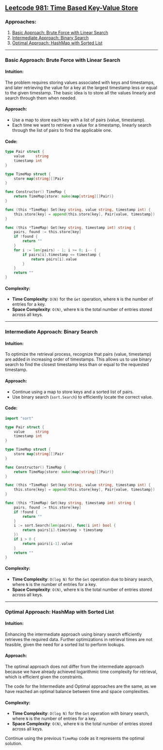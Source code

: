 ## [Leetcode 981: Time Based Key-Value Store](https://leetcode.com/problems/time-based-key-value-store/)

### Approaches:

1. [Basic Approach: Brute Force with Linear Search](#basic-approach)
2. [Intermediate Approach: Binary Search](#intermediate-approach)
3. [Optimal Approach: HashMap with Sorted List](#optimal-approach)

---

### Basic Approach: Brute Force with Linear Search

#### Intuition:
The problem requires storing values associated with keys and timestamps, and later retrieving the value for a key at the largest timestamp less or equal to the given timestamp. The basic idea is to store all the values linearly and search through them when needed.

#### Approach:
- Use a map to store each key with a list of pairs (value, timestamp).
- Each time we want to retrieve a value for a timestamp, linearly search through the list of pairs to find the applicable one.

#### Code:
```go
type Pair struct {
    value     string
    timestamp int
}

type TimeMap struct {
    store map[string][]Pair
}

func Constructor() TimeMap {
    return TimeMap{store: make(map[string][]Pair)}
}

func (this *TimeMap) Set(key string, value string, timestamp int) {
    this.store[key] = append(this.store[key], Pair{value, timestamp})
}

func (this *TimeMap) Get(key string, timestamp int) string {
    pairs, found := this.store[key]
    if !found {
        return ""
    }
    for i := len(pairs) - 1; i >= 0; i-- {
        if pairs[i].timestamp <= timestamp {
            return pairs[i].value
        }
    }
    return ""
}
```

#### Complexity:
- **Time Complexity**: `O(N)` for the `Get` operation, where `N` is the number of entries for a key.
- **Space Complexity**: `O(N)`, where `N` is the total number of entries stored across all keys.

---

### Intermediate Approach: Binary Search

#### Intuition:
To optimize the retrieval process, recognize that pairs (value, timestamp) are added in increasing order of timestamps. This allows us to use binary search to find the closest timestamp less than or equal to the requested timestamp.

#### Approach:
- Continue using a map to store keys and a sorted list of pairs.
- Use binary search (`sort.Search`) to efficiently locate the correct value.

#### Code:
```go
import "sort"

type Pair struct {
    value     string
    timestamp int
}

type TimeMap struct {
    store map[string][]Pair
}

func Constructor() TimeMap {
    return TimeMap{store: make(map[string][]Pair)}
}

func (this *TimeMap) Set(key string, value string, timestamp int) {
    this.store[key] = append(this.store[key], Pair{value, timestamp})
}

func (this *TimeMap) Get(key string, timestamp int) string {
    pairs, found := this.store[key]
    if !found {
        return ""
    }
    i := sort.Search(len(pairs), func(i int) bool {
        return pairs[i].timestamp > timestamp
    })
    if i > 0 {
        return pairs[i-1].value
    }
    return ""
}
```

#### Complexity:
- **Time Complexity**: `O(log N)` for the `Get` operation due to binary search, where `N` is the number of entries for a key.
- **Space Complexity**: `O(N)`, where `N` is the total number of entries stored across all keys.

---

### Optimal Approach: HashMap with Sorted List

#### Intuition:
Enhancing the intermediate approach using binary search efficiently retrieves the required data. Further optimizations in retrieval times are not feasible, given the need for a sorted list to perform lookups.

#### Approach:
The optimal approach does not differ from the intermediate approach because we have already achieved logarithmic time complexity for retrieval, which is efficient given the constraints.

The code for the Intermediate and Optimal approaches are the same, as we have reached an optimal balance between time and space complexities.

#### Complexity:
- **Time Complexity**: `O(log N)` for the `Get` operation with binary search, where `N` is the number of entries for a key.
- **Space Complexity**: `O(N)`, where `N` is the total number of entries stored across all keys. 

Continue using the previous `TimeMap` code as it represents the optimal solution.


